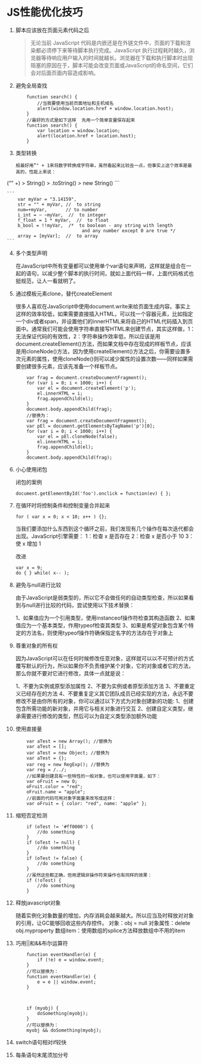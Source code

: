 # JS性能优化技巧
1. 脚本应该放在页面元素代码之后

    >无论当前 JavaScript 代码是内嵌还是在外链文件中，页面的下载和渲染都必须停下来等待脚本执行完成。JavaScript 执行过程耗时越久，浏览器等待响应用户输入的时间就越长。浏览器在下载和执行脚本时出现阻塞的原因在于，脚本可能会改变页面或JavaScript的命名空间，它们会对后面页面内容造成影响。

2. 避免全局查找

    ```
        function search() {
            //当我要使用当前页面地址和主机域名
            alert(window.location.href + window.location.host);
        }
        //最好的方式是如下这样  先用一个简单变量保存起来
        function search() {
            var location = window.location;
            alert(location.href + location.host);
        }
    ```
3. 类型转换

    ```
    般最好用”" + 1来将数字转换成字符串，虽然看起来比较丑一点，但事实上这个效率是最高的，性能上来说：
(“” +) > String() > .toString() > new String()
    ```
    
    ```
        var myVar = "3.14159",
        str = "" + myVar, //  to string  
        num=+myVar,       // to number
        i_int = ~ ~myVar,  //  to integer  
        f_float = 1 * myVar,  //  to float  
        b_bool = !!myVar,  /*  to boolean - any string with length 
                                and any number except 0 are true */
        array = [myVar];  //  to array
    ```
4. 多个类型声明

    在JavaScript中所有变量都可以使用单个var语句来声明，这样就是组合在一起的语句，以减少整个脚本的执行时间，就如上面代码一样，上面代码格式也挺规范，让人一看就明了。

4. 通过模板元素clone，替代createElement

    很多人喜欢在JavaScript中使用document.write来给页面生成内容。事实上这样的效率较低，如果需要直接插入HTML，可以找一个容器元素，比如指定一个div或者span，并设置他们的innerHTML来将自己的HTML代码插入到页面中。通常我们可能会使用字符串直接写HTML来创建节点，其实这样做，1：无法保证代码的有效性，2：字符串操作效率低，所以应该是用document.createElement()方法，而如果文档中存在现成的样板节点，应该是用cloneNode()方法，因为使用createElement()方法之后，你需要设置多次元素的属性，使用cloneNode()则可以减少属性的设置次数——同样如果需要创建很多元素，应该先准备一个样板节点。
    
    ```
        var frag = document.createDocumentFragment();
        for (var i = 0; i < 1000; i++) {
            var el = document.createElement('p');
            el.innerHTML = i;
            frag.appendChild(el);
        }
        document.body.appendChild(frag);
        //替换为：
        var frag = document.createDocumentFragment();
        var pEl = document.getElementsByTagName('p')[0];
        for (var i = 0; i < 1000; i++) {
            var el = pEl.cloneNode(false);
            el.innerHTML = i;
            frag.appendChild(el);
        }
        document.body.appendChild(frag);
    ```

5. 小心使用闭包

    闭包的案例

    ```
    document.getElementById('foo').onclick = function(ev) { };
    ```
    
6. 在循环时将控制条件和控制变量合并起来

    ```
    for ( var x = 0; x < 10; x++ ) {};
    ```
    
    当我们要添加什么东西到这个循环之前，我们发现有几个操作在每次迭代都会出现。JavaScript引擎需要：
    1：检查 x 是否存在
    2：检查 x 是否小于 10 
    3：使 x 增加 1
    
    改进
    
    ```
    var x = 9;
    do { } while( x-- );
    ```
7. 避免与null进行比较

    由于JavaScript是弱类型的，所以它不会做任何的自动类型检查，所以如果看到与null进行比较的代码，尝试使用以下技术替换：

    1、如果值应为一个引用类型，使用instanceof操作符检查其构造函数
    2、如果值应为一个基本类型，作用typeof检查其类型
    3、如果是希望对象包含某个特定的方法名，则使用typeof操作符确保指定名字的方法存在于对象上

8. 尊重对象的所有权

    因为JavaScript可以在任何时候修改任意对象，这样就可以以不可预计的方式覆写默认的行为，所以如果你不负责维护某个对象，它的对象或者它的方法，那么你就不要对它进行修改，具体一点就是说：

    1、不要为实例或原型添加属性
    2、不要为实例或者原型添加方法
    3、不要重定义已经存在的方法
    4、不要重复定义其它团队成员已经实现的方法，永远不要修改不是由你所有的对象，你可以通过以下方式为对象创建新的功能:
    1、创建包含所需功能的新对象，并用它与相关对象进行交互
    2、创建自定义类型，继承需要进行修改的类型，然后可以为自定义类型添加额外功能
    
9. 使用直接量

    ```
        var aTest = new Array(); //替换为
        var aTest = [];
        var aTest = new Object; //替换为
        var aTest = {};
        var reg = new RegExp(); //替换为
        var reg = /../;
        //如果要创建具有一些特性的一般对象，也可以使用字面量，如下：
        var oFruit = new O;
        oFruit.color = "red";
        oFruit.name = "apple";
        //前面的代码可用对象字面量来改写成这样：
        var oFruit = { color: "red", name: "apple" };
    ```

10. 缩短否定检测

    ```
        if (oTest != '#ff0000') {
            //do something
        }
        if (oTest != null) {
            //do something
        }
        if (oTest != false) {
            //do something
        }
        //虽然这些都正确，但用逻辑非操作符来操作也有同样的效果：
        if (!oTest) {
            //do something
        }

    ```
    
11. 释放javascript对象

    随着实例化对象数量的增加，内存消耗会越来越大。所以应当及时释放对对象的引用，让GC能够回收这些内存控件。
对象：obj = null
对象属性：delete obj.myproperty
数组item：使用数组的splice方法释放数组中不用的item

12. 巧用||和&&布尔运算符

    ```
        function eventHandler(e) {
            if (!e) e = window.event;
        }
        //可以替换为：
        function eventHandler(e) {
            e = e || window.event;
        }
        
        
        
        if (myobj) {
            doSomething(myobj);
        }
        //可以替换为：
        myobj && doSomething(myobj);
    ```
13. switch语句相对if较快
14. 每条语句末尾须加分号



